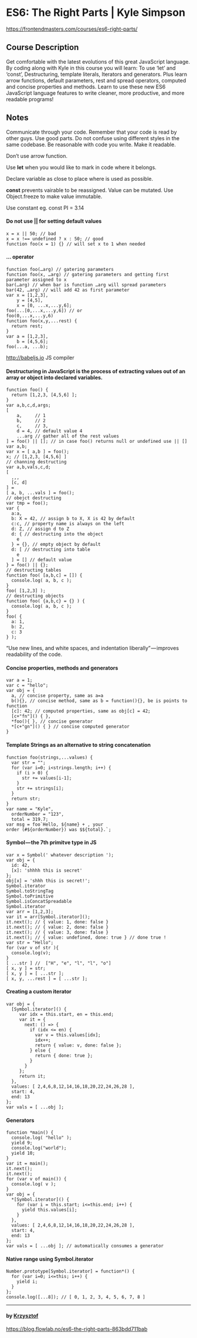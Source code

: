 # ES6: The Right Parts | Kyle Simpson

https://frontendmasters.com/courses/es6-right-parts/

## Course Description

Get comfortable with the latest evolutions of this great JavaScript language. By coding along with Kyle in this course you will learn: To use ‘let’ and ‘const’, Destructuring, template literals, Iterators and generators. Plus learn arrow functions, default parameters, rest and spread operators, computed and concise properties and methods. Learn to use these new ES6 JavaScript language features to write cleaner, more productive, and more readable programs!

## Notes

Communicate  through your code. Remember that your code is read by other guys. Use  good parts. Do not confuse using different styles in the same codebase.  Be reasonable with code you write. Make it readable.

Don’t use arrow function.

Use **let** when you would like to mark in code where it belongs.

Declare variable as close to place where is used as possible.

**const** prevents vairable to be reassigned. Value can be mutated. Use Object.freeze to make value immutable.

Use constant eg. const PI = 3.14

#### Do not use || for setting default values

```
x = x || 50; // bad
x = x !== undefined ? x : 50; // good
function foo(x = 1) {} // will set x to 1 when needed
```

#### … operator

```
function foo(…arg) // gatering parameters
function foo(x, …arg) // gatering parameters and getting first parameter assigned to x
bar(…arg) // when bar is function …arg will spread parameters
bar(42, …arg) // will add 42 as first parameter
var x = [1,2,3],
    y = [4,5],
    x = [0, ...x,...y,6];
foo(...[0,...x,...y,6]) // or
foo(0,...x,...y,6)
function foo(x,y,...rest) {
  return rest;
}
var a = [1,2,3],
    b = [4,5,6];
foo(...a, ...b);
```

<http://babeljs.io> JS compiler

#### **Destructuring** in JavaScript is the process of extracting values out of an array or object into declared variables.

```
function foo() {
  return [1,2,3, [4,5,6] ];
}
var a,b,c,d,args;
[
    a,     // 1
    b,     // 2
    c,     // 3,
    d = 4, // default value 4
    ...arg // gather all of the rest values
] = foo() || []; // in case foo() returns null or undefined use || []
var a,b;
var x = [ a,b ] = foo();
x; // [1,2,3, [4,5,6] ]
// channing destructing
var a,b,vals,c,d;
[
  ,,,
  [c, d]
] =
[ a, b, ...vals ] = foo();
// obejct destructing
var tmp = foo();
var {
  a:a,
  b: X = 42, // assign b to X, X is 42 by default
  c:c, // property name is always on the left
  d: Z, // assign d to Z
  d: { // destructing into the object
    e
  } = {}, // empty object by default
  d: [ // destructing into table
    e
  ] = [] // default value
} = foo() || {};
// destructing tables
function foo( [a,b,c] = []) {
  console.log( a, b, c );
}
foo( [1,2,3] );
// destructing objects
function foo( {a,b,c} = {} ) {
  console.log( a, b, c );
}
foo( {
  a: 1,
  b: 2,
  c: 3
} );
```

“Use new lines, and white spaces, and indentation liberally” — improves readability of the code.

#### **Concise properties, methods and generators**

```
var a = 1;
var c = "hello";
var obj = {
  a, // concise property, same as a=a
  b(){}, // concise method, same as b = function(){}, be is points to   function
  [c]: 42; // computed properties, same as obj[c] = 42;
  [c+"fn"]() { },
  *foo(){ }, // concise generator
  *[c+"gn"]() { } // concise computed generator
}
```

#### **Template Strings as an alternative to string concatenation**

```
function foo(strings,...values) {
  var str = "";
  for (var i=0; i<strings.length; i++) {
    if (i > 0) {
      str += values[i-1];
    }
    str += strings[i];
  }
  return str;
}
var name = "Kyle",
  orderNumber = "123",
  total = 319.7;
var msg = foo`Hello, ${name} + , your
order (#${orderNumber}) was $${total}.`;
```

#### **Symbol — the 7th primitve type in JS**

```
var x = Symbol(' whatever description ');
var obj = {
  id: 42,
  [x]: 'shhhh this is secret'
};
obj[x] = 'shhh this is secret!';
Symbol.iterator
Symbol.toStringTag
Symbol.toPrimitive
Symbol.isConcatSpreadable
Symbol.iterator
var arr = [1,2,3];
var it = arr[Symbol.iterator]();
it.next(); // { value: 1, done: false }
it.next(); // { value: 2, done: false }
it.next(); // { value: 3, done: false }
it.next(); // { value: undefined, done: true } // done true !
var str = "Hello";
for (var v of str ){
  console.log(v);
}
[ ...str ] //  ["H", "e", "l", "l", "o"]
[ x, y ] = str;
[ x, y ] = [ ...str ];
[ x, y, ...rest ] = [ ...str ];
```

#### Creating a custom iterator

```
var obj = {
  [Symbol.iterator]() {
     var idx = this.start, en = this.end;
     var it = {
       next: () => {
         if (idx <= en) {
           var v = this.values[idx];
           idx++;
           return { value: v, done: false };
         } else {
           return { done: true };
         }
       }
     };
     return it;
  },
  values: [ 2,4,6,8,12,14,16,18,20,22,24,26,28 ],
  start: 4,
  end: 13
};
var vals = [ ...obj ];
```

#### **Generators**

```
function *main() {
  console.log( "hello" );
  yield 9;
  console.log("world");
  yield 10;
}
var it = main();
it.next();
it.next();
for (var v of main()) {
  console.log( v );
}
var obj = {
  *[Symbol.iterator]() {
    for (var i = this.start; i<=this.end; i++) {
      yield this.values[i];
    }
  },
  values: [ 2,4,6,8,12,14,16,18,20,22,24,26,28 ],
  start: 4,
  end: 13
};
var vals = [ ...obj ]; // automatically consumes a generator
```

#### Native range using Symbol.iterator

```
Number.prototype[Symbol.iterator] = function*() {
  for (var i=0; i<=this; i++) {
    yield i;
  }
};
console.log([...8]); // [ 0, 1, 2, 3, 4, 5, 6, 7, 8 ]
```

_________



#### by [Krzysztof](https://blog.flowlab.no/@flowlab.no)

https://blog.flowlab.no/es6-the-right-parts-863bdd711bab